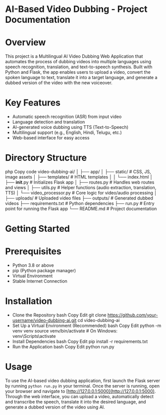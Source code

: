 # AI-Based Video Dubbing - Project Documentation
# Overview
This project is a Multilingual AI Video Dubbing Web Application that automates the process of dubbing videos into multiple languages using speech recognition, translation, and text-to-speech synthesis. Built with Python and Flask, the app enables users to upload a video, convert the spoken language to text, translate it into a target language, and generate a dubbed version of the video with the new voiceover.
# Key Features
- Automatic speech recognition (ASR) from input video
- Language detection and translation
- AI-generated voice dubbing using TTS (Text-to-Speech)
- Multilingual support (e.g., English, Hindi, Telugu, etc.)
- Web-based interface for easy access
# Directory Structure
php
Copy code
video-dubbing-ai/
│
├── app/
│   ├── static/                # CSS, JS, image assets
│   ├── templates/             # HTML templates
│   │   └── index.html
│   ├── __init__.py            # Initializes Flask app
│   ├── routes.py              # Handles web routes and views
│   ├── utils.py               # Helper functions (audio extraction, translation, TTS)
│   └── video_processor.py     # Core logic for video/audio processing
│
├── uploads/                   # Uploaded video files
├── outputs/                   # Generated dubbed videos
├── requirements.txt           # Python dependencies
├── run.py                     # Entry point for running the Flask app
└── README.md                  # Project documentation
# Getting Started
# Prerequisites
- Python 3.8 or above
- pip (Python package manager)
- Virtual Environment 
- Stable Internet Connection
# Installation
- Clone the Repository
bash
Copy
Edit
git clone https://github.com/your-username/video-dubbing-ai.git
cd video-dubbing-ai
- Set Up a Virtual Environment (Recommended)
bash
Copy
Edit
python -m venv venv
source venv/bin/activate        # On Windows: venv\Scripts\activate
- Install Dependencies
bash
Copy
Edit
pip install -r requirements.txt
- Run the Application
bash
Copy
Edit
python run.py
# Usage
To use the AI-based video dubbing application, first launch the Flask server by running `python run.py` in your terminal. Once the server is running, open your browser and navigate to [http://127.0.0.1:5000](http://127.0.0.1:5000). Through the web interface, you can upload a video, automatically detect and transcribe the speech, translate it into the desired language, and generate a dubbed version of the video using AI.



